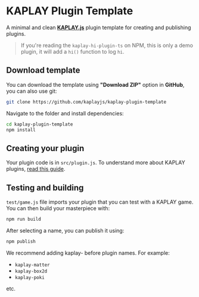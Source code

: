 # KAPLAY Plugin Template

A minimal and clean [**KAPLAY.js**](https://kaplayjs.com) plugin template for 
creating and publishing plugins.

> If you're reading the `kaplay-hi-plugin-ts` on NPM, this is only a demo plugin,
> it will add a `hi()` function to log `hi`.

## Download template

You can download the template using **"Download ZIP"** option in **GitHub**,
you can also use git:

```sh
git clone https://github.com/kaplayjs/kaplay-plugin-template
```

Navigate to the folder and install dependencies:

```sh
cd kaplay-plugin-template
npm install
```

## Creating your plugin

Your plugin code is in `src/plugin.js`. To understand more about KAPLAY plugins, 
[read this guide](https://kaplayjs.com/guides/plugins/).

## Testing and building

`test/game.js` file imports your plugin that you can test with a KAPLAY game. 
You can then build your masterpiece with:

```sh
npm run build
```

After selecting a name, you can publish it using:

```sh
npm publish
```

We recommend adding kaplay- before plugin names. For example:

- `kaplay-matter`
- `kaplay-box2d`
- `kaplay-poki`

etc.